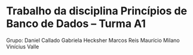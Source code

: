 # Trabalho da disciplina Princípios de Banco de Dados – Turma A1


Grupo:
Daniel Callado
Gabriela Hecksher
Marcos Reis
Maurício Milano
Vinícius Valle